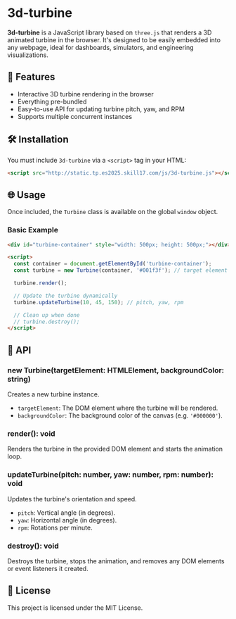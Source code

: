 # 3d-turbine

**3d-turbine** is a JavaScript library based on `three.js` that renders a 3D animated turbine in the browser.
It's designed to be easily embedded into any webpage, ideal for dashboards, simulators, and engineering visualizations.

## 🚀 Features

- Interactive 3D turbine rendering in the browser
- Everything pre-bundled
- Easy-to-use API for updating turbine pitch, yaw, and RPM
- Supports multiple concurrent instances

## 🛠 Installation

You must include `3d-turbine` via a `<script>` tag in your HTML:

```html
<script src="http://static.tp.es2025.skill17.com/js/3d-turbine.js"></script>
```

## 🌐 Usage

Once included, the `Turbine` class is available on the global `window` object.

### Basic Example

```html
<div id="turbine-container" style="width: 500px; height: 500px;"></div>

<script>
  const container = document.getElementById('turbine-container');
  const turbine = new Turbine(container, '#001f3f'); // target element and background color

  turbine.render();

  // Update the turbine dynamically
  turbine.updateTurbine(10, 45, 150); // pitch, yaw, rpm

  // Clean up when done
  // turbine.destroy();
</script>
```

## 📘 API

### new Turbine(targetElement: HTMLElement, backgroundColor: string)

Creates a new turbine instance.

- `targetElement`: The DOM element where the turbine will be rendered.
- `backgroundColor`: The background color of the canvas (e.g. `'#000000'`).

### render(): void

Renders the turbine in the provided DOM element and starts the animation loop.

### updateTurbine(pitch: number, yaw: number, rpm: number): void

Updates the turbine's orientation and speed.

- `pitch`: Vertical angle (in degrees).
- `yaw`: Horizontal angle (in degrees).
- `rpm`: Rotations per minute.

### destroy(): void

Destroys the turbine, stops the animation, and removes any DOM elements or event listeners it created.

## 📄 License

This project is licensed under the MIT License.
